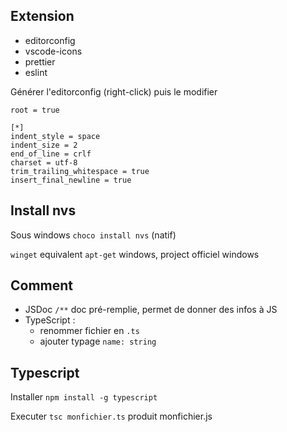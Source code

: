## Extension
- editorconfig
- vscode-icons
- prettier
- eslint

Générer l'editorconfig (right-click) puis le modifier

```
root = true

[*]
indent_style = space
indent_size = 2
end_of_line = crlf
charset = utf-8
trim_trailing_whitespace = true
insert_final_newline = true
```
## Install nvs

Sous windows `choco install nvs` (natif)

`winget` equivalent `apt-get` windows, project officiel windows

## Comment

* JSDoc `/**` doc pré-remplie, permet de donner des infos à JS
* TypeScript :
  * renommer fichier en `.ts`
  * ajouter typage `name: string`

## Typescript

Installer `npm install -g typescript`

Executer `tsc monfichier.ts` produit monfichier.js

